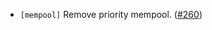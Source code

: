 - `[mempool]` Remove priority mempool.
  ([\#260](https://github.com/cometbft/cometbft/issues/260))
